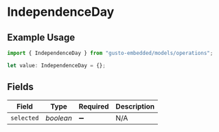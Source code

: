 # IndependenceDay

## Example Usage

```typescript
import { IndependenceDay } from "gusto-embedded/models/operations";

let value: IndependenceDay = {};
```

## Fields

| Field              | Type               | Required           | Description        |
| ------------------ | ------------------ | ------------------ | ------------------ |
| `selected`         | *boolean*          | :heavy_minus_sign: | N/A                |